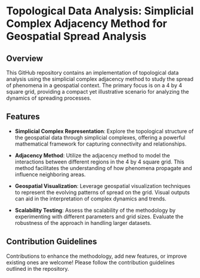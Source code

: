 # Topological Data Analysis: Simplicial Complex Adjacency Method for Geospatial Spread Analysis

## Overview

This GitHub repository contains an implementation of topological data analysis using the simplicial complex adjacency method to study the spread of phenomena in a geospatial context. The primary focus is on a 4 by 4 square grid, providing a compact yet illustrative scenario for analyzing the dynamics of spreading processes.

## Features

- **Simplicial Complex Representation**: Explore the topological structure of the geospatial data through simplicial complexes, offering a powerful mathematical framework for capturing connectivity and relationships.
  
- **Adjacency Method**: Utilize the adjacency method to model the interactions between different regions in the 4 by 4 square grid. This method facilitates the understanding of how phenomena propagate and influence neighboring areas.

- **Geospatial Visualization**: Leverage geospatial visualization techniques to represent the evolving patterns of spread on the grid. Visual outputs can aid in the interpretation of complex dynamics and trends.

- **Scalability Testing**: Assess the scalability of the methodology by experimenting with different parameters and grid sizes. Evaluate the robustness of the approach in handling larger datasets.


## Contribution Guidelines

Contributions to enhance the methodology, add new features, or improve existing ones are welcome! Please follow the contribution guidelines outlined in the repository.

